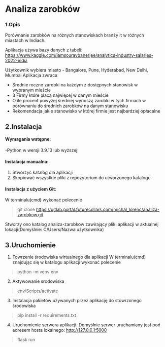 # Analiza zarobków
### 1.Opis
Porównanie zarobków na różnych stanowiskach branży it w różnych miastach w Indiach.

Aplikacja używa bazy danych z tabeli:
https://www.kaggle.com/iamsouravbanerjee/analytics-industry-salaries-2022-india

Użytkownik wybiera miasto - Bangalore, Pune, Hyderabad, New Delhi, Mumbai
Aplikacja zwraca:
- Średnie roczne zarobki na każdym z dostępnych stanowisk w wybranym mieście
- 3 Firmy które płacą najwięcej w danym mieście
- O ile procent powyżej średniej wynoszą zarobki w tych firmach w porównaniu do średnich zarobków na danym stanowisku
- Rekomendacja jakie stanowisko w której firmie jest najbardziej opłacalne 
## 2.Instalacja
#### Wymagania wstępne:
-Python w wersji 3.9.13 lub wyższej
#### Instalacja manualna:

1. Stworzyć katalog dla aplikacji
2. Skopiować wszystkie pliki z repozytorium do utworzonego katalogu
#### Instalacja z użyciem Git:
W terminalu(cmd) wykonać polecenie
>git clone https://gitlab.portal.futurecollars.com/michal_lorenc/analiza-zarobkow.git

Stworzy ono katalog analiza-zarobkow zawirający pliki aplikacji w aktualnej lokacji(Domyślnie: C/Users/Nazwa użytkownika)

## 3.Uruchomienie

1. Towrzenie środowiska wirtualnego dla aplikacji
W terminalu(cmd) znajdując się w katalogu aplikacji wykonać polecenie
>  python -m venv env
2. Aktywowanie srodowiska
>  env/Scripts/activate
3. Instalacja pakietów używanych przez aplikację do stowrzonego środowiska
> pip install -r requirements.txt
4. Uruchomienie serwera aplikacji. Domyślnie serwer uruchamiany jest pod adresem hosta lokalnego:  http://127.0.0.1:5000

> flask run
